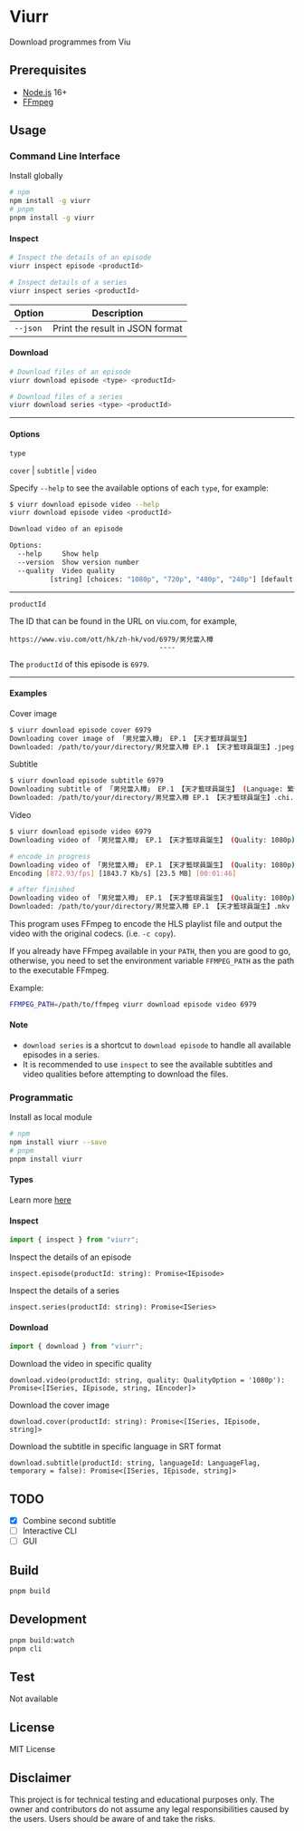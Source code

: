 # Viurr

Download programmes from Viu

## Prerequisites

- [Node.js](https://nodejs.org/) 16+
- [FFmpeg](https://ffmpeg.org/)

## Usage

### Command Line Interface

Install globally

```bash
# npm
npm install -g viurr
# pnpm
pnpm install -g viurr
```

#### Inspect

```bash
# Inspect the details of an episode
viurr inspect episode <productId>
```

```bash
# Inspect details of a series
viurr inspect series <productId>
```

| Option   | Description                     |
| -------- | ------------------------------- |
| `--json` | Print the result in JSON format |

#### Download

```bash
# Download files of an episode
viurr download episode <type> <productId>
```

```bash
# Download files of a series
viurr download series <type> <productId>
```

---

#### Options

`type`

`cover` | `subtitle` | `video`

Specify `--help` to see the available options of each `type`, for example:

```bash
$ viurr download episode video --help
viurr download episode video <productId>

Download video of an episode

Options:
  --help     Show help                                                 [boolean]
  --version  Show version number                                       [boolean]
  --quality  Video quality
          [string] [choices: "1080p", "720p", "480p", "240p"] [default: "1080p"]
```

---

`productId`

The ID that can be found in the URL on viu.com, for example,

```
https://www.viu.com/ott/hk/zh-hk/vod/6979/男兒當入樽
                                     ----
```
The `productId` of this episode is `6979`.

---

#### Examples

Cover image

```bash
$ viurr download episode cover 6979
Downloading cover image of 「男兒當入樽」 EP.1 【天才籃球員誕生】
Downloaded: /path/to/your/directory/男兒當入樽 EP.1 【天才籃球員誕生】.jpeg
```

Subtitle

```bash
$ viurr download episode subtitle 6979
Downloading subtitle of 「男兒當入樽」 EP.1 【天才籃球員誕生】 (Language: 繁體中文)
Downloaded: /path/to/your/directory/男兒當入樽 EP.1 【天才籃球員誕生】.chi.srt
```

Video

```bash
$ viurr download episode video 6979
Downloading video of 「男兒當入樽」 EP.1 【天才籃球員誕生】 (Quality: 1080p)

# encode in progress
Downloading video of 「男兒當入樽」 EP.1 【天才籃球員誕生】 (Quality: 1080p)
Encoding [872.93/fps] [1843.7 Kb/s] [23.5 MB] [00:01:46]

# after finished
Downloading video of 「男兒當入樽」 EP.1 【天才籃球員誕生】 (Quality: 1080p)
Downloaded: /path/to/your/directory/男兒當入樽 EP.1 【天才籃球員誕生】.mkv
```

This program uses FFmpeg to encode the HLS playlist file and output the video with the original codecs. (i.e. `-c copy`).

If you already have FFmpeg available in your `PATH`, then you are good to go, otherwise, you need to set the environment variable `FFMPEG_PATH` as the path to the executable FFmpeg.

Example:

```bash
FFMPEG_PATH=/path/to/ffmpeg viurr download episode video 6979
```

#### Note

- `download series` is a shortcut to `download episode` to handle all available episodes in a series.
- It is recommended to use `inspect` to see the available subtitles and video qualities before attempting to download the files.

### Programmatic

Install as local module

```bash
# npm
npm install viurr --save
# pnpm
pnpm install viurr
```

#### Types

Learn more [here](https://github.com/kitce/viurr/blob/master/src/types/types.ts)

#### Inspect

```js
import { inspect } from "viurr";
```

Inspect the details of an episode

`inspect.episode(productId: string): Promise<IEpisode>`

Inspect the details of a series

`inspect.series(productId: string): Promise<ISeries>`

#### Download

```js
import { download } from "viurr";
```

Download the video in specific quality

`download.video(productId: string, quality: QualityOption = '1080p'): Promise<[ISeries, IEpisode, string, IEncoder]>`

Download the cover image

`download.cover(productId: string): Promise<[ISeries, IEpisode, string]>`

Download the subtitle in specific language in SRT format

`download.subtitle(productId: string, languageId: LanguageFlag, temporary = false): Promise<[ISeries, IEpisode, string]>`

## TODO

- [x] Combine second subtitle
- [ ] Interactive CLI
- [ ] GUI

## Build

```bash
pnpm build
```

## Development

```bash
pnpm build:watch
pnpm cli
```

## Test

Not available

## License

MIT License

## Disclaimer

This project is for technical testing and educational purposes only. The owner and contributors do not assume any legal responsibilities caused by the users. Users should be aware of and take the risks.
